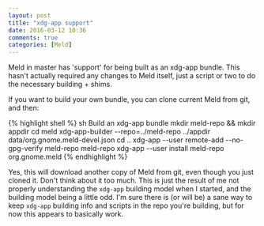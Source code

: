 ```yaml
---
layout: post
title: "xdg-app support"
date: 2016-03-12 10:36
comments: true
categories: [Meld]
---
```


Meld in master has 'support' for being built as an xdg-app bundle. This hasn't
actually required any changes to Meld itself, just a script or two to do the
necessary building + shims.

If you want to build your own bundle, you can clone current Meld from git, and
then:

{% highlight shell %}
sh Build an xdg-app bundle
mkdir meld-repo && mkdir appdir
cd meld
xdg-app-builder --repo=../meld-repo ../appdir data/org.gnome.meld-devel.json
cd ..
xdg-app --user remote-add --no-gpg-verify meld-repo meld-repo
xdg-app --user install meld-repo org.gnome.meld
{% endhighlight %}

Yes, this will download another copy of Meld from git, even though you just
cloned it. Don't think about it too much. This is just the result of me not
properly understanding the `xdg-app` building model when I started, and the
building model being a little odd. I'm sure there is (or will be) a sane way
to keep `xdg-app` building info and scripts in the repo you're building, but
for now this appears to basically work.
